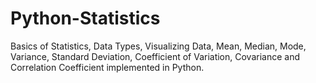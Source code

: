 # Python-Statistics
Basics of Statistics, Data Types, Visualizing Data, Mean, Median, Mode, Variance, Standard Deviation, Coefficient of Variation, Covariance and Correlation Coefficient implemented in Python.
